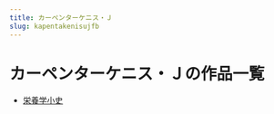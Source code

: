 ```yaml
---
title: カーペンターケニス・Ｊ
slug: kapentakenisujfb
---
```


# カーペンターケニス・Ｊの作品一覧

- [栄養学小史](rongyangxuexiaoshidf)

